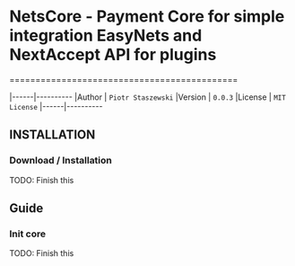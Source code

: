 # NetsCore - Payment Core for simple integration EasyNets and NextAccept API for plugins
============================================

|------|----------
|Author | `Piotr Staszewski`
|Version | `0.0.3`
|License | `MIT License`
|------|----------
## INSTALLATION

### Download / Installation

 TODO: Finish this


## Guide

### Init core

TODO: Finish this